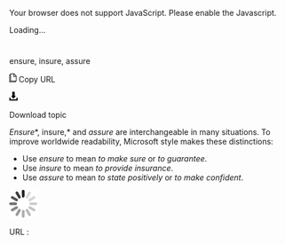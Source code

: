 Your browser does not support JavaScript. Please enable the Javascript.

Loading...

# 

ensure, insure, assure

![Copy URL](media/ensure-insure-assure/Copy.png)
Copy URL

![Download](media/ensure-insure-assure/Download.png)

Download topic

*Ensure**, insure,* and *assure* are interchangeable in many situations. To improve worldwide readability, Microsoft style makes these distinctions:

  - Use *ensure* to mean *to make sure* or *to guarantee*. 
  - Use *insure* to mean *to provide insurance*. 
  - Use *assure* to mean *to state positively* or *to make confident*. 

![In progress](media/ensure-insure-assure/activity-large.gif)

URL :
